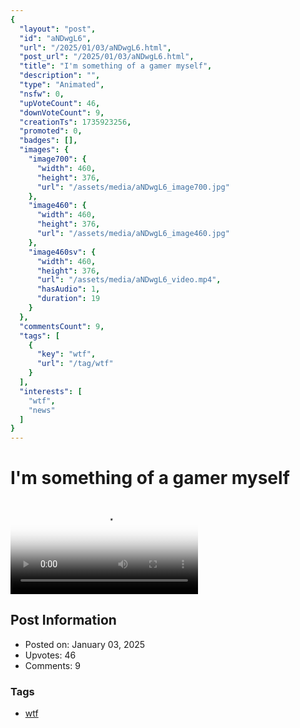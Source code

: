 ```yaml
---
{
  "layout": "post",
  "id": "aNDwgL6",
  "url": "/2025/01/03/aNDwgL6.html",
  "post_url": "/2025/01/03/aNDwgL6.html",
  "title": "I'm something of a gamer myself",
  "description": "",
  "type": "Animated",
  "nsfw": 0,
  "upVoteCount": 46,
  "downVoteCount": 9,
  "creationTs": 1735923256,
  "promoted": 0,
  "badges": [],
  "images": {
    "image700": {
      "width": 460,
      "height": 376,
      "url": "/assets/media/aNDwgL6_image700.jpg"
    },
    "image460": {
      "width": 460,
      "height": 376,
      "url": "/assets/media/aNDwgL6_image460.jpg"
    },
    "image460sv": {
      "width": 460,
      "height": 376,
      "url": "/assets/media/aNDwgL6_video.mp4",
      "hasAudio": 1,
      "duration": 19
    }
  },
  "commentsCount": 9,
  "tags": [
    {
      "key": "wtf",
      "url": "/tag/wtf"
    }
  ],
  "interests": [
    "wtf",
    "news"
  ]
}
---
```


# I'm something of a gamer myself

<video controls playsinline loop poster="/assets/media/aNDwgL6_image460.jpg">
  <source src="/assets/media/aNDwgL6_video.mp4" type="video/mp4">
  Your browser does not support the video tag.
</video>

## Post Information

- Posted on: January 03, 2025
- Upvotes: 46
- Comments: 9

### Tags

- [wtf](/tag/wtf)
